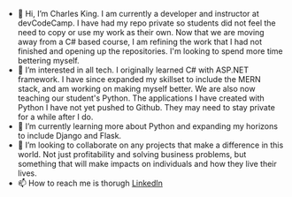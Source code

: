 - 👋 Hi, I’m Charles King.  I am currently a developer and instructor at devCodeCamp.  I have had my repo private so students did not feel the need to copy or use my work
as their own.  Now that we are moving away from a C# based course, I am refining the work that I had not finished and opening up the repositories.  I'm looking to spend more time
bettering myself.
- 👀 I’m interested in all tech.  I originally learned C# with ASP.NET framework.  I have since expanded my skillset to include the MERN stack, and am working on making myself
better.  We are also now teaching our student's Python.  The applications I have created with Python I have not yet pushed to Github.  They may need to stay private for a while 
after I do.
- 🌱 I’m currently learning more about Python and expanding my horizons to include Django and Flask.
- 💞️ I’m looking to collaborate on any projects that make a difference in this world.  Not just profitability and solving business problems, but something that will make impacts
on individuals and how they live their lives.
- 📫 How to reach me is thorugh <a href= "https://www.linkedin.com/in/charles-wade-king/">LinkedIn</a>
